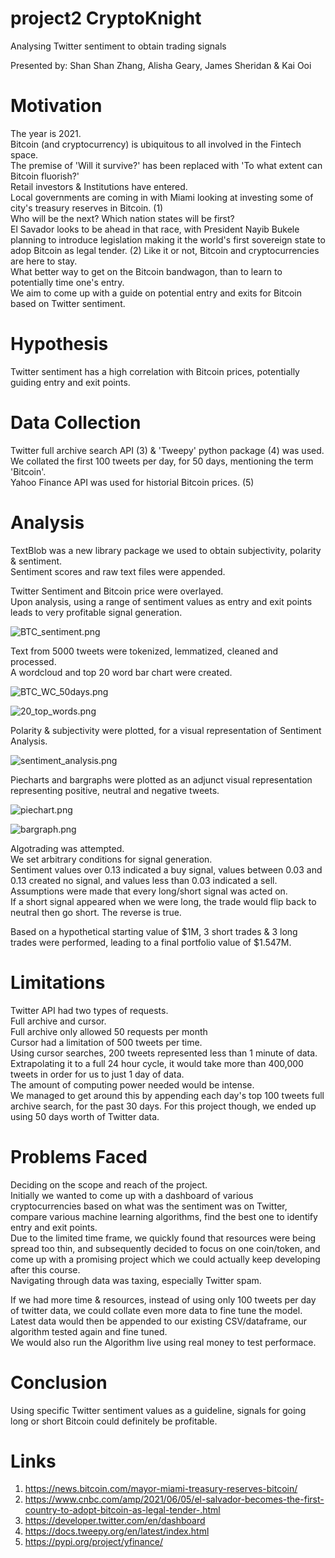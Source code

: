 # project2 CryptoKnight
Analysing Twitter sentiment to obtain trading signals

Presented by: Shan Shan Zhang, Alisha Geary, James Sheridan & Kai Ooi

# Motivation
The year is 2021.  
Bitcoin (and cryptocurrency) is ubiquitous to all involved in the Fintech space.  
The premise of 'Will it survive?' has been replaced with 'To what extent can Bitcoin fluorish?'  
Retail investors & Institutions have entered.  
Local governments are coming in with Miami looking at investing some of city's treasury reserves in Bitcoin. (1)  
Who will be the next? Which nation states will be first?  
El Savador looks to be ahead in that race, with President Nayib Bukele planning to introduce legislation making it the world's first sovereign state to adop Bitcoin as legal tender. (2)
Like it or not, Bitcoin and cryptocurrencies are here to stay.  
What better way to get on the Bitcoin bandwagon, than to learn to potentially time one's entry.  
We aim to come up with a guide on potential entry and exits for Bitcoin based on Twitter sentiment.

# Hypothesis
Twitter sentiment has a high correlation with Bitcoin prices, potentially guiding entry and exit points.

# Data Collection
Twitter full archive search API (3) & 'Tweepy' python package (4) was used.  
We collated the first 100 tweets per day, for 50 days, mentioning the term 'Bitcoin'.  
Yahoo Finance API was used for historial Bitcoin prices. (5)

# Analysis
TextBlob was a new library package we used to obtain subjectivity, polarity & sentiment.  
Sentiment scores and raw text files were appended.

Twitter Sentiment and Bitcoin price were overlayed.  
Upon analysis, using a range of sentiment values as entry and exit points leads to very profitable signal generation.

![BTC_sentiment.png](images/BTC_sentiment.png)

Text from 5000 tweets were tokenized, lemmatized, cleaned and processed.  
A wordcloud and top 20 word bar chart were created.

![BTC_WC_50days.png](images/BTC_WC_50days.png)

![20_top_words.png](images/20_top_words.png)

Polarity & subjectivity were plotted, for a visual representation of Sentiment Analysis.

![sentiment_analysis.png](images/sentiment_analysis.png)

Piecharts and bargraphs were plotted as an adjunct visual representation representing positive, neutral and negative tweets.

![piechart.png](images/piechart.png)

![bargraph.png](images/bargraph.png)

Algotrading was attempted.  
We set arbitrary conditions for signal generation.  
Sentiment values over 0.13 indicated a buy signal, values between 0.03 and 0.13 created no signal, and values less than 0.03 indicated a sell.  
Assumptions were made that every long/short signal was acted on.  
If a short signal appeared when we were long, the trade would flip back to neutral then go short. The reverse is true.

Based on a hypothetical starting value of $1M, 3 short trades & 3 long trades were performed, leading to a final portfolio value of $1.547M.

# Limitations
Twitter API had two types of requests.  
Full archive and cursor.  
Full archive only allowed 50 requests per month  
Cursor had a limitation of 500 tweets per time.  
Using cursor searches, 200 tweets represented less than 1 minute of data.  
Extrapolating it to a full 24 hour cycle, it would take more than 400,000 tweets in order for us to just 1 day of data.  
The amount of computing power needed would be intense.  
We managed to get around this by appending each day's top 100 tweets full archive search, for the past 30 days. For this project though, we ended up using 50 days worth of Twitter data.  

# Problems Faced
Deciding on the scope and reach of the project.  
Initially we wanted to come up with a dashboard of various cryptocurrencies based on what was the sentiment was on Twitter, compare various machine learning algorithms, find the best one to identify entry and exit points.  
Due to the limited time frame, we quickly found that resources were being spread too thin, and subsequently decided to focus on one coin/token, and come up with a promising project which we could actually keep developing after this course.  
Navigating through data was taxing, especially Twitter spam.  

If we had more time & resources, instead of using only 100 tweets per day of twitter data, we could collate even more data to fine tune the model.  
Latest data would then be appended to our existing CSV/dataframe, our algorithm tested again and fine tuned.  
We would also run the Algorithm live using real money to test performace.

# Conclusion
Using specific Twitter sentiment values as a guideline, signals for going long or short Bitcoin could definitely be profitable.

# Links
1. https://news.bitcoin.com/mayor-miami-treasury-reserves-bitcoin/
2. https://www.cnbc.com/amp/2021/06/05/el-salvador-becomes-the-first-country-to-adopt-bitcoin-as-legal-tender-.html
3. https://developer.twitter.com/en/dashboard
4. https://docs.tweepy.org/en/latest/index.html
5. https://pypi.org/project/yfinance/